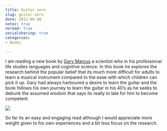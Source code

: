 ```yaml
---
title: Guitar zero
slug: guitar-zero
date: 2012-06-08
notoc: true
noread: true
socialsharing: true
categories: 
- Books

---
```

I am reading a new book by [Gary Marcus][garymarcus] a scientist who in his professional life studies languages and cognitive science. In this book he explores the research behind the popular belief that its much more difficult for adults to learn a musical instrument compared to the ease with which children can pick it up. Gary had always harboured a desire to learn the guitar and the book follows his own journey to learn the guitar in his 40&#x2019;s as he seeks to debunk the assumed wisdom that says its really to late for him to become competent.

[![][williampickup]][amazon]

So far its an easy and engaging read although I would appreciate more weight given to his own experiences and a bit less focus on the research.

[amazon]: http://www.amazon.com/Guitar-Zero-Science-Becoming-Paperback/dp/B00E7G65QG/ref=sr_1_2?sr=8-2&ie=UTF8&keywords=guitar%2Bzero&tag=slowlane-20&qid=1414303692
[garymarcus]: http://garymarcus.com/books/guitarzero.html
[williampickup]: /uploads/2014/02/41WKy8RxHqL.jpg
